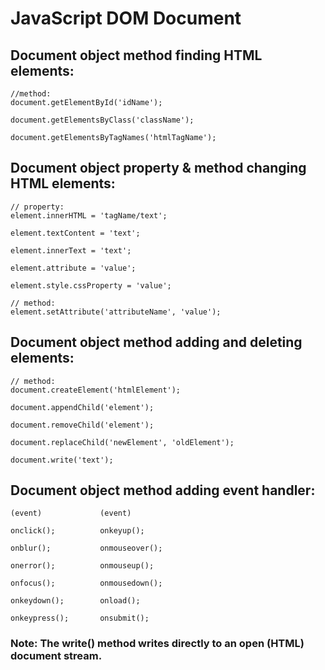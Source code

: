 # JavaScript DOM Document

## Document object method finding HTML elements:

    //method:
    document.getElementById('idName');

    document.getElementsByClass('className');

    document.getElementsByTagNames('htmlTagName');

## Document object property & method changing HTML elements:

    // property:
    element.innerHTML = 'tagName/text';

    element.textContent = 'text';

    element.innerText = 'text';

    element.attribute = 'value';

    element.style.cssProperty = 'value';

    // method:
    element.setAttribute('attributeName', 'value');

## Document object method adding and deleting elements:
    
    // method:
    document.createElement('htmlElement');

    document.appendChild('element');

    document.removeChild('element');

    document.replaceChild('newElement', 'oldElement');

    document.write('text');

## Document object method adding event handler:

    (event)             (event)

    onclick();          onkeyup();

    onblur();           onmouseover();

    onerror();          onmouseup();

    onfocus();          onmousedown();

    onkeydown();        onload();

    onkeypress();       onsubmit();

    
### Note: The write() method writes directly to an open (HTML) document stream.

